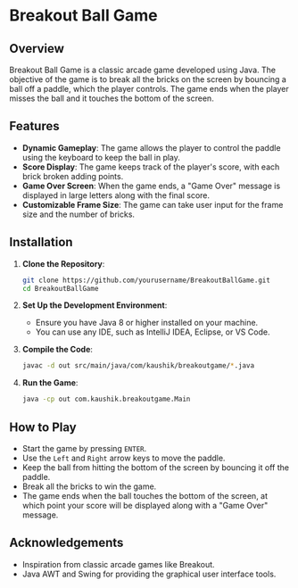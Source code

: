 # Breakout Ball Game
## Overview

Breakout Ball Game is a classic arcade game developed using Java. The objective of the game is to break all the bricks on the screen by bouncing a ball off a paddle, which the player controls. The game ends when the player misses the ball and it touches the bottom of the screen.

## Features

- **Dynamic Gameplay**: The game allows the player to control the paddle using the keyboard to keep the ball in play.
- **Score Display**: The game keeps track of the player's score, with each brick broken adding points.
- **Game Over Screen**: When the game ends, a "Game Over" message is displayed in large letters along with the final score.
- **Customizable Frame Size**: The game can take user input for the frame size and the number of bricks.

## Installation

1. **Clone the Repository**:
    ```bash
    git clone https://github.com/yourusername/BreakoutBallGame.git
    cd BreakoutBallGame
    ```

2. **Set Up the Development Environment**:
    - Ensure you have Java 8 or higher installed on your machine.
    - You can use any IDE, such as IntelliJ IDEA, Eclipse, or VS Code.

3. **Compile the Code**:
    ```bash
    javac -d out src/main/java/com/kaushik/breakoutgame/*.java
    ```

4. **Run the Game**:
    ```bash
    java -cp out com.kaushik.breakoutgame.Main
    ```

## How to Play

- Start the game by pressing `ENTER`.
- Use the `Left` and `Right` arrow keys to move the paddle.
- Keep the ball from hitting the bottom of the screen by bouncing it off the paddle.
- Break all the bricks to win the game.
- The game ends when the ball touches the bottom of the screen, at which point your score will be displayed along with a "Game Over" message.


## Acknowledgements

- Inspiration from classic arcade games like Breakout.
- Java AWT and Swing for providing the graphical user interface tools.


